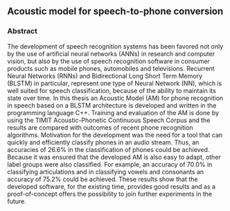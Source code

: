 ## Acoustic model for speech-to-phone conversion

### Abstract
The development of speech recognition systems has been favored not only by the use of artificial neural networks (ANNs) in research and computer vision, but also by the use of speech recognition software in consumer products such as mobile phones, automobiles and televisions. Recurrent Neural Networks (RNNs) and Bidirectional Long Short Term Memory (BLSTM) in particular, represent one type of Neural Network (NN), which is well suited for speech classification, because of the ability to maintain its state over time. In this thesis an Acoustic Model (AM) for phone recognition in speech based on a BLSTM architecture is developed and written in the programming language C++. Training and evaluation of the AM is done by using the TIMIT Acoustic-Phonetic Continuous Speech Corpus and the results are compared with outcomes of recent phone recognition algorithms. Motivation for the development was the need for a tool that can quickly and efficiently classify phones in an audio stream. Thus, an accuracies of $26.6\%$ in the classification of phones could be achieved. Because it was ensured that the developed AM is also easy to adapt, other label groups were also classified. For example, an accuracy of $70.0\%$ in classifying articulations and in classifying vowels and consonants an accuracy of $75.2\%$ could be achieved. These results show that the developed software, for the existing time, provides good results and as a proof-of-concept offers the possibility to join further experiments in the future.
